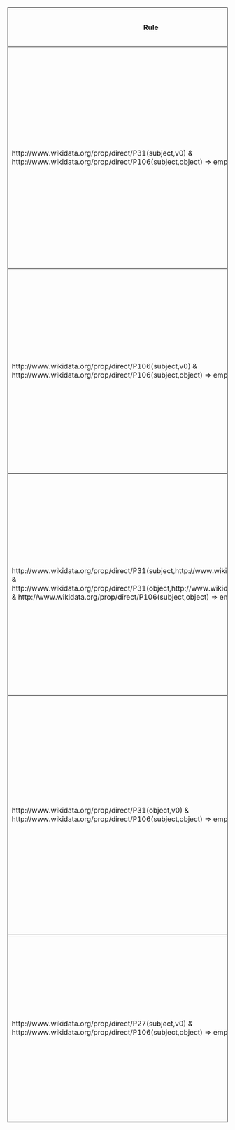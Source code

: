 <table border="1">
  <thead>
    <tr>
      <th>Rule</th>
      <th>Assessment</th>
      <th>Explanation</th>
<th>Erroneous Triple Count</th>
      <th>Sample Incorrect Wikidata Triple</th>
    </tr>
  </thead>
  <tbody>
    <tr>
      <td>http://www.wikidata.org/prop/direct/P31(subject,v0) & http://www.wikidata.org/prop/direct/P106(subject,object) => empty set</td>
      <td>Sensible</td>
      <td>This rule flags cases where an entity (subject) has an occupation (P106) but also an undefined instance type (P31). This is a valid restriction because the subject's instance type should not be vague when an occupation is assigned.</td>
    <td>-</td>
      <td>-</td>    
</tr>
    <tr>
      <td>http://www.wikidata.org/prop/direct/P106(subject,v0) & http://www.wikidata.org/prop/direct/P106(subject,object) => empty set</td>
      <td>Not Sensible</td>
      <td>This rule prevents a subject from having multiple occupations (P106), which is incorrect, as many people have more than one occupation (e.g., an actor who is also a director). This rule would erroneously flag valid triples.</td>
    <td>-</td>
      <td>-</td>   
</tr>
    <tr>
      <td>http://www.wikidata.org/prop/direct/P31(subject,http://www.wikidata.org/entity/Q5) & http://www.wikidata.org/prop/direct/P31(object,http://www.wikidata.org/entity/Q5) & http://www.wikidata.org/prop/direct/P106(subject,object) => empty set</td>
      <td>Sensible</td>
      <td>This rule invalidates a relationship where both the subject and the object are humans (instance of Q5) and one human is assigned as the occupation of the other. It is sensible because a human cannot be the occupation of another human.</td>
    <td>0</td>
      <td>0</td>    
</tr>
    <tr>
      <td>http://www.wikidata.org/prop/direct/P31(object,v0) & http://www.wikidata.org/prop/direct/P106(subject,object) => empty set</td>
      <td>Sometimes Sensible</td>
      <td>This rule invalidates a subject having an occupation (P106) where the object has an undefined instance type (P31). While this can flag erroneous triples, there might be cases where the instance type is implied or not essential, making the rule overly restrictive.</td>
    <td>-</td>
      <td>-</td>    
</tr>
    <tr>
      <td>http://www.wikidata.org/prop/direct/P27(subject,v0) & http://www.wikidata.org/prop/direct/P106(subject,object) => empty set</td>
      <td>Not Sensible</td>
      <td>This rule invalidates a subject having both a nationality (P27) and an occupation (P106). Since there is no inherent conflict between these two properties, the rule would incorrectly flag valid triples.</td>
    <td>-</td>
      <td>-</td>    
</tr>
  </tbody>
</table>

